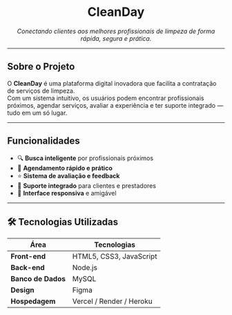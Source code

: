 <h1 align="center">
 CleanDay</h1>

<p align="center">
  <i>Conectando clientes aos melhores profissionais de limpeza de forma rápida, segura e prática.</i>
</p>


---

##  Sobre o Projeto

O **CleanDay** é uma plataforma digital inovadora que facilita a contratação de serviços de limpeza.  
Com um sistema intuitivo, os usuários podem encontrar profissionais próximos, agendar serviços, avaliar a experiência e ter suporte integrado — tudo em um só lugar.

---

##  Funcionalidades

- 🔍 **Busca inteligente** por profissionais próximos  
- 📅 **Agendamento rápido e prático**  
- ⭐ **Sistema de avaliação e feedback**  
- 💬 **Suporte integrado** para clientes e prestadores  
- 📱 **Interface responsiva** e amigável

---

## 🛠 Tecnologias Utilizadas

| Área | Tecnologias |
|------|-------------|
| **Front-end** | HTML5, CSS3, JavaScript |
| **Back-end** | Node.js |
| **Banco de Dados** | MySQL |
| **Design** | Figma |
| **Hospedagem** | Vercel / Render / Heroku |


